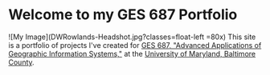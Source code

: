 # Welcome to my GES 687 Portfolio

![My Image](DWRowlands-Headshot.jpg?classes=float-left =80x)
This site is a portfolio of projects I've created for [GES 687, "Advanced Applications of Geographic Information Systems,"](http://catalog.umbc.edu/preview_course_nopop.php?catoid=17&coid=51285) at the [University of Maryland, Baltimore County](https://www.umbc.edu).
